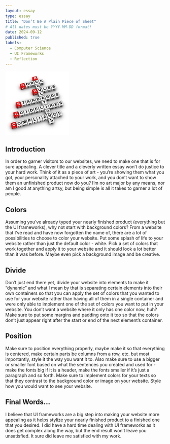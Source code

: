 ```yaml
---
layout: essay
type: essay
title: "Don’t Be A Plain Piece of Sheet"
# All dates must be YYYY-MM-DD format!
date: 2024-09-12
published: true
labels:
  - Computer Science
  - UI Frameworks
  - Reflection
---
```


<img width="200px" class="rounded float-start pe-4" src="../img/codingStandardPic.jpg">

<h2>Introduction</h2>
<p>In order to garner visitors to our websites, we need to make one that is for sure appealing. A clever title and a cleverly written essay won’t do justice to your hard work. Think of it as a piece of art - you’re showing them what you got, your personality attached to your work, and you don’t want to show them an unfinished product now do you? I’m no art major by any means, nor am I good at anything artsy, but being simple is all it takes to garner a lot of people.</p>
<h2>Colors</h2>
<p>Assuming you’ve already typed your nearly finished product (everything but the UI frameworks), why not start with background colors? From a website that I’ve read and have now forgotten the name of, there are a lot of possibilities to choose to color your website. Put some splash of life to your website rather than just the default color - white. Pick a set of colors that work together and apply it to your website and it should look a lot better than it was before. Maybe even pick a background image and be creative.</p>
<h2>Divide</h2>
<p>Don’t just end there yet, divide your website into elements to make it “dynamic” and what I mean by that is separating certain elements into their own containers so that you can apply the set of colors that you wanted to use for your website rather than having all of them in a single container and were only able to implement one of the set of colors you want to put in your website. You don’t want a website where it only has one color now, huh? Make sure to put some margins and padding onto it too so that the colors don’t just appear right after the start or end of the next element’s container.</p>
<h2>Position</h2>
<p>Make sure to position everything properly, maybe make it so that everything is centered, make certain parts be columns from a row, etc. but most importantly, style it the way you want it to. Also make sure to use a bigger or smaller font based on what the sentences you created and used for - make the fonts big if it is a header, make the fonts smaller if it’s just a paragraph and so forth. Make sure to implement colors for your texts so that they contrast to the background color or image on your website. Style how you would want to see your website.</p>
<h2>Final Words…</h2>
<p>I believe that UI frameworks are a big step into making your website more appealing as it helps stylize your nearly finished product to a finished one that you desired. I did have a hard time dealing with UI frameworks as it does get complex along the way, but the end result won’t leave you unsatisfied. It sure did leave me satisfied with my work.</p>
